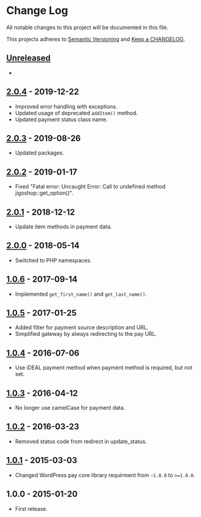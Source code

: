 # Change Log

All notable changes to this project will be documented in this file.

This projects adheres to [Semantic Versioning](http://semver.org/) and [Keep a CHANGELOG](http://keepachangelog.com/).

## [Unreleased][unreleased]
-

## [2.0.4] - 2019-12-22
- Improved error handling with exceptions.
- Updated usage of deprecated `addItem()` method.
- Updated payment status class name.

## [2.0.3] - 2019-08-26
- Updated packages.

## [2.0.2] - 2019-01-17
- Fixed "Fatal error: Uncaught Error: Call to undefined method jigoshop::get_option()".

## [2.0.1] - 2018-12-12
- Update item methods in payment data.

## [2.0.0] - 2018-05-14
- Switched to PHP namespaces.

## [1.0.6] - 2017-09-14
- Implemented `get_first_name()` and `get_last_name()`.

## [1.0.5] - 2017-01-25
- Added filter for payment source description and URL.
- Simplified gateway by always redirecting to the pay URL.

## [1.0.4] - 2016-07-06
- Use iDEAL payment method when payment method is required, but not set.

## [1.0.3] - 2016-04-12
- No longer use camelCase for payment data.

## [1.0.2] - 2016-03-23
- Removed status code from redirect in update_status.

## [1.0.1] - 2015-03-03
- Changed WordPress pay core library requirment from `~1.0.0` to `>=1.0.0`.

## 1.0.0 - 2015-01-20
- First release.

[unreleased]: https://github.com/wp-pay-extensions/jigoshop/compare/2.0.4...HEAD
[2.0.4]: https://github.com/wp-pay-extensions/jigoshop/compare/2.0.3...2.0.4
[2.0.3]: https://github.com/wp-pay-extensions/jigoshop/compare/2.0.2...2.0.3
[2.0.2]: https://github.com/wp-pay-extensions/jigoshop/compare/2.0.1...2.0.2
[2.0.1]: https://github.com/wp-pay-extensions/jigoshop/compare/2.0.0...2.0.1
[2.0.0]: https://github.com/wp-pay-extensions/jigoshop/compare/1.0.6...2.0.0
[1.0.6]: https://github.com/wp-pay-extensions/jigoshop/compare/1.0.5...1.0.6
[1.0.5]: https://github.com/wp-pay-extensions/jigoshop/compare/1.0.4...1.0.5
[1.0.4]: https://github.com/wp-pay-extensions/jigoshop/compare/1.0.3...1.0.4
[1.0.3]: https://github.com/wp-pay-extensions/jigoshop/compare/1.0.2...1.0.3
[1.0.2]: https://github.com/wp-pay-extensions/jigoshop/compare/1.0.1...1.0.2
[1.0.1]: https://github.com/wp-pay-extensions/jigoshop/compare/1.0.0...1.0.1
